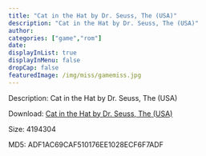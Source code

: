 ```yaml
---
title: "Cat in the Hat by Dr. Seuss, The (USA)"
description: "Cat in the Hat by Dr. Seuss, The (USA)"
author: 
categories: ["game","rom"]
date: 
displayInList: true
displayInMenu: false
dropCap: false
featuredImage: /img/miss/gamemiss.jpg
---
```


Description: Cat in the Hat by Dr. Seuss, The (USA)

Download: <a style="text-decoration:underline;" href="https://mega.nz/#!rSQQjSKb!3lXTFgHweDOie1gD1pOJlV_vRsgHCqwWqDmvTHxLGFE" target = "_blank" rel = "nofollow" > Cat in the Hat by Dr. Seuss, The (USA)</a>

Size: 4194304

MD5: ADF1AC69CAF510176EE1028ECF6F7ADF

